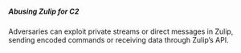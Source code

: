 ##### Abusing Zulip for C2

Adversaries can exploit private streams or direct messages in Zulip, sending encoded commands or receiving data through Zulip’s API.